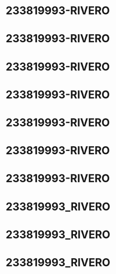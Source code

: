 # 233819993-RIVERO
# 233819993-RIVERO
# 233819993-RIVERO
# 233819993-RIVERO
# 233819993-RIVERO
# 233819993-RIVERO
# 233819993-RIVERO
# 233819993_RIVERO
# 233819993_RIVERO
# 233819993_RIVERO
